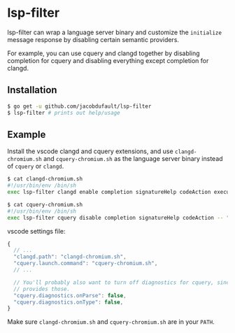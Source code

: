 # lsp-filter

lsp-filter can wrap a language server binary and customize the `initialize`
message response by disabling certain semantic providers.

For example, you can use cquery and clangd together by disabling completion
for cquery and disabling everything except completion for clangd.

## Installation

```sh
$ go get -u github.com/jacobdufault/lsp-filter
$ lsp-filter # prints out help/usage
```

## Example

Install the vscode clangd and cquery extensions, and use `clangd-chromium.sh`
and `cquery-chromium.sh` as the language server binary instead of `cquery` or
`clangd`.

```sh
$ cat clangd-chromium.sh
#!/usr/bin/env /bin/sh
exec lsp-filter clangd enable completion signatureHelp codeAction executeCommand -- "$@"

$ cat cquery-chromium.sh
#!/usr/bin/env /bin/sh
exec lsp-filter cquery disable completion signatureHelp codeAction -- "$@"
```

vscode settings file:
```js
{
  // ...
  "clangd.path": "clangd-chromium.sh",
  "cquery.launch.command": "cquery-chromium.sh",
  // ...

  // You'll probably also want to turn off diagnostics for cquery, since clangd
  // provides those.
  "cquery.diagnostics.onParse": false,
  "cquery.diagnostics.onType": false,
}
```

Make sure `clangd-chromium.sh` and `cquery-chromium.sh` are in your `PATH`.
